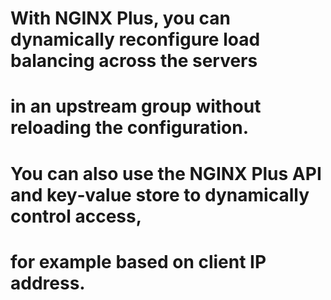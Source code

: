 # With NGINX Plus, you can dynamically reconfigure load balancing across the servers
# in an upstream group without reloading the configuration. 
# You can also use the NGINX Plus API and key‑value store to dynamically control access, 
# for example based on client IP address.